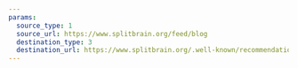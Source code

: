 ```yaml
---
params:
  source_type: 1
  source_url: https://www.splitbrain.org/feed/blog
  destination_type: 3
  destination_url: https://www.splitbrain.org/.well-known/recommendations.opml
---
```

